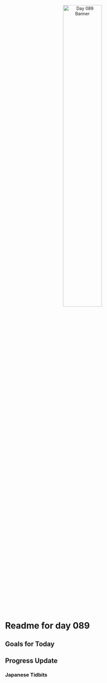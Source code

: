 <div align="center">
 <img src="../Images/image_089.jpg" alt="Day 089 Banner" width="50%">
</div>

# Readme for day 089

## Goals for Today

## Progress Update

### Japanese Tidbits

